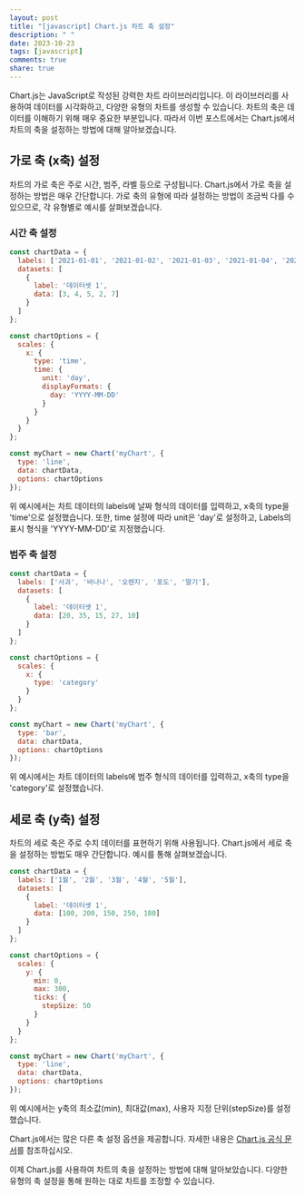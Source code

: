```yaml
---
layout: post
title: "[javascript] Chart.js 차트 축 설정"
description: " "
date: 2023-10-23
tags: [javascript]
comments: true
share: true
---
```


Chart.js는 JavaScript로 작성된 강력한 차트 라이브러리입니다. 이 라이브러리를 사용하여 데이터를 시각화하고, 다양한 유형의 차트를 생성할 수 있습니다. 차트의 축은 데이터를 이해하기 위해 매우 중요한 부분입니다. 따라서 이번 포스트에서는 Chart.js에서 차트의 축을 설정하는 방법에 대해 알아보겠습니다.

## 가로 축 (x축) 설정

차트의 가로 축은 주로 시간, 범주, 라벨 등으로 구성됩니다. Chart.js에서 가로 축을 설정하는 방법은 매우 간단합니다. 가로 축의 유형에 따라 설정하는 방법이 조금씩 다를 수 있으므로, 각 유형별로 예시를 살펴보겠습니다.

### 시간 축 설정

```javascript
const chartData = {
  labels: ['2021-01-01', '2021-01-02', '2021-01-03', '2021-01-04', '2021-01-05'],
  datasets: [
    {
      label: '데이터셋 1',
      data: [3, 4, 5, 2, 7]
    }
  ]
};

const chartOptions = {
  scales: {
    x: {
      type: 'time',
      time: {
        unit: 'day',
        displayFormats: {
          day: 'YYYY-MM-DD'
        }
      }
    }
  }
};

const myChart = new Chart('myChart', {
  type: 'line',
  data: chartData,
  options: chartOptions
});
```

위 예시에서는 차트 데이터의 labels에 날짜 형식의 데이터를 입력하고, x축의 type을 'time'으로 설정했습니다. 또한, time 설정에 따라 unit은 'day'로 설정하고, Labels의 표시 형식을 'YYYY-MM-DD'로 지정했습니다.

### 범주 축 설정

```javascript
const chartData = {
  labels: ['사과', '바나나', '오렌지', '포도', '딸기'],
  datasets: [
    {
      label: '데이터셋 1',
      data: [20, 35, 15, 27, 10]
    }
  ]
};

const chartOptions = {
  scales: {
    x: {
      type: 'category'
    }
  }
};

const myChart = new Chart('myChart', {
  type: 'bar',
  data: chartData,
  options: chartOptions
});
```

위 예시에서는 차트 데이터의 labels에 범주 형식의 데이터를 입력하고, x축의 type을 'category'로 설정했습니다.

## 세로 축 (y축) 설정

차트의 세로 축은 주로 수치 데이터를 표현하기 위해 사용됩니다. Chart.js에서 세로 축을 설정하는 방법도 매우 간단합니다. 예시를 통해 살펴보겠습니다.

```javascript
const chartData = {
  labels: ['1월', '2월', '3월', '4월', '5월'],
  datasets: [
    {
      label: '데이터셋 1',
      data: [100, 200, 150, 250, 180]
    }
  ]
};

const chartOptions = {
  scales: {
    y: {
      min: 0,
      max: 300,
      ticks: {
        stepSize: 50
      }
    }
  }
};

const myChart = new Chart('myChart', {
  type: 'line',
  data: chartData,
  options: chartOptions
});
```

위 예시에서는 y축의 최소값(min), 최대값(max), 사용자 지정 단위(stepSize)를 설정했습니다.

Chart.js에서는 많은 다른 축 설정 옵션을 제공합니다. 자세한 내용은 [Chart.js 공식 문서](https://www.chartjs.org/docs/latest/axes/)를 참조하십시오.

이제 Chart.js를 사용하여 차트의 축을 설정하는 방법에 대해 알아보았습니다. 다양한 유형의 축 설정을 통해 원하는 대로 차트를 조정할 수 있습니다.